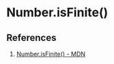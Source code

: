# Number.isFinite()

## References

1. [Number.isFinite() - MDN](https://developer.mozilla.org/en-US/docs/Web/JavaScript/Reference/Global_Objects/Number/isFinite)